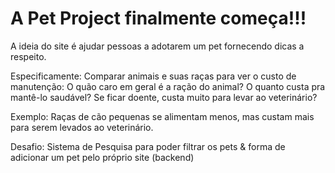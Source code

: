 <html>
  <body>
    <h1>A Pet Project finalmente começa!!!</h1>
    <div>
      <p>
        A ideia do site é  ajudar pessoas a adotarem um pet fornecendo dicas a respeito.
      </p>
      <p>
        Especificamente: Comparar animais e suas raças para ver o custo de manutenção: O quão caro em geral é a ração do animal? O quanto custa pra mantê-lo saudável? Se ficar doente, custa muito para levar ao veterinário?
      </p>
      <p>
        Exemplo: Raças de cão pequenas se alimentam menos, mas custam mais para serem levados ao veterinário.
      </p>
      <p>
        Desafio: Sistema de Pesquisa para poder filtrar os pets & forma de adicionar um pet pelo próprio site (backend)
      </p>
    </div>
  </body>
</html>

